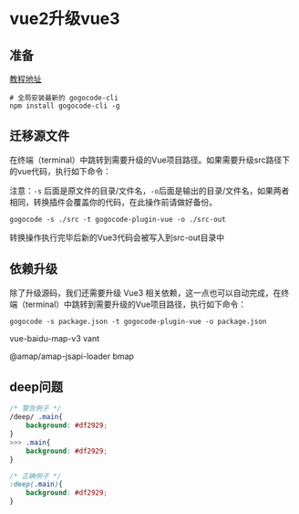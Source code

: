 # vue2升级vue3

## 准备

[教程地址](https://gogocode.io/zh/docs/vue/vue2-to-vue3)

```shell
# 全局安装最新的 gogocode-cli
npm install gogocode-cli -g
```

## 迁移源文件

在终端（terminal）中跳转到需要升级的Vue项目路径。如果需要升级src路径下的vue代码，执行如下命令：​

注意：`-s` 后面是原文件的目录/文件名，`-o`后面是输出的目录/文件名，如果两者相同，转换插件会覆盖你的代码，在此操作前请做好备份。

`gogocode -s ./src -t gogocode-plugin-vue -o ./src-out`

转换操作执行完毕后新的Vue3代码会被写入到src-out目录中

## 依赖升级

除了升级源码，我们还需要升级 Vue3 相关依赖，这一点也可以自动完成，在终端（terminal）中跳转到需要升级的Vue项目路径，执行如下命令：

`gogocode -s package.json -t gogocode-plugin-vue -o package.json`

vue-baidu-map-v3
vant

@amap/amap-jsapi-loader
bmap

## deep问题

```css
/* 警告例子 */
/deep/ .main{
    background: #df2929;
}
>>> .main{
    background: #df2929;
}

/* 正确例子 */ 
:deep(.main){
    background: #df2929;
}
```
